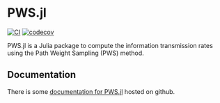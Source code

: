 # PWS.jl

[![CI](https://github.com/manuel-rhdt/PWS.jl/actions/workflows/ci-pipeline.yml/badge.svg)](https://github.com/manuel-rhdt/PWS.jl/actions/workflows/ci-pipeline.yml)
[![codecov](https://codecov.io/gh/manuel-rhdt/PWS.jl/branch/master/graph/badge.svg?token=Q0JFR9RBZ6)](https://codecov.io/gh/manuel-rhdt/PWS.jl)

PWS.jl is a Julia package to compute the information transmission rates using the Path Weight Sampling (PWS) method.

## Documentation

There is some [documentation for PWS.jl](https://manuel-rhdt.github.io/PWS.jl/) hosted on github.
